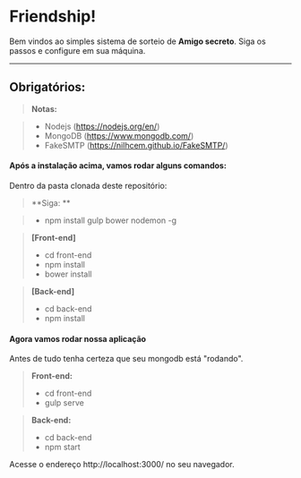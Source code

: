 Friendship!
===================

Bem vindos ao simples sistema de sorteio de **Amigo secreto**. Siga os passos e configure em sua máquina.

----------

Obrigatórios:
-------------

> **Notas:**

> - Nodejs (https://nodejs.org/en/)
> - MongoDB (https://www.mongodb.com/)
> - FakeSMTP (https://nilhcem.github.io/FakeSMTP/)

####  Após a instalação acima, vamos rodar alguns comandos:

Dentro da pasta clonada deste repositório:

> **Siga: **

> - npm install gulp bower nodemon -g

> **[Front-end]**
>
> - cd front-end
> - npm install
> - bower install

> **[Back-end]**
>
> - cd back-end
> - npm install


####  Agora vamos rodar nossa aplicação

Antes de tudo tenha certeza que seu mongodb está "rodando".

> **Front-end:**
>
> - cd front-end
> - gulp serve

> **Back-end:**
>
> - cd back-end
> - npm start

Acesse o endereço http://localhost:3000/ no seu navegador.
